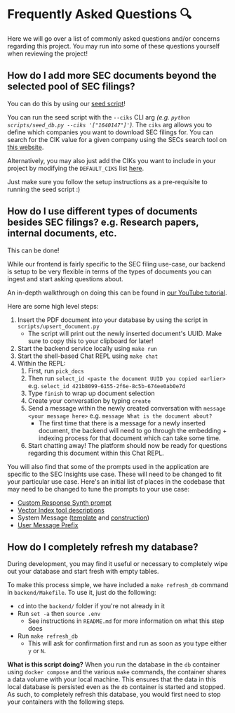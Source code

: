 # Frequently Asked Questions 🔍

Here we will go over a list of commonly asked questions and/or concerns regarding this project. You may run into some of these questions yourself when reviewing the project!

## How do I add more SEC documents beyond the selected pool of SEC filings?
You can do this by using our [seed script](https://github.com/run-llama/sec-insights/tree/main/backend#seed-db-script-)!

You can run the seed script with the `--ciks` CLI arg *(e.g. `python scripts/seed_db.py --ciks '["1640147"]'`)*. The `ciks` arg allows you to define which companies you want to download SEC filings for. You can search for the CIK value for a given company using the SECs search tool on [this website](https://www.sec.gov/edgar/searchedgar/companysearch).

Alternatively, you may also just add the CIKs you want to include in your project by modifying the `DEFAULT_CIKS` list [here](https://github.com/run-llama/sec-insights/blob/main/backend/scripts/download_sec_pdf.py#L12).

Just make sure you follow the setup instructions as a pre-requisite to running the seed script :)

## How do I use different types of documents besides SEC filings? e.g. Research papers, internal documents, etc.
This can be done!

While our frontend is fairly specific to the SEC filing use-case, our backend is setup to be very flexible in terms of the types of documents you can ingest and start asking questions about.

An in-depth walkthrough on doing this can be found in [our YouTube tutorial](https://youtu.be/2O52Tfj79T4?si=kiRxB2dLES0Gaad7&t=1311).

Here are some high level steps:
1. Insert the PDF document into your database by using the script in `scripts/upsert_document.py`
   * The script will print out the newly inserted document's UUID. Make sure to copy this to your clipboard for later!
1. Start the backend service locally using `make run`
1. Start the shell-based Chat REPL using `make chat`
1. Within the REPL:
   1. First, run `pick_docs`
   1. Then run `select_id <paste the document UUID you copied earlier>` e.g. `select_id 421b8099-6155-2f6e-8c5b-674ee0ab0e7d`
   1. Type `finish` to wrap up document selection
   1. Create your conversation by typing `create`
   1. Send a message within the newly created conversation with `message <your message here>` e.g. `message What is the document about?`
      * The first time that there is a message for a newly inserted document, the backend will need to go through the embedding + indexing process for that document which can take some time.
   1. Start chatting away! The platform should now be ready for questions regarding this document within this Chat REPL.

You will also find that some of the prompts used in the application are specific to the SEC Insights use case. These will need to be changed to fit your particular use case. Here's an initial list of places in the codebase that may need to be changed to tune the prompts to your use case:
* [Custom Response Synth prompt](https://github.com/run-llama/sec-insights/blob/e81c839/backend/app/chat/qa_response_synth.py#L15-L48)
* [Vector Index tool descriptions](https://github.com/run-llama/sec-insights/blob/e81c83958a428e2aa02e8cb1280c3a17c55c4aa9/backend/app/chat/engine.py#L295-L296)
* System Message ([template](https://github.com/run-llama/sec-insights/blob/e81c83958a428e2aa02e8cb1280c3a17c55c4aa9/backend/app/chat/constants.py#L3-L17) and [construction](https://github.com/run-llama/sec-insights/blob/e81c83958a428e2aa02e8cb1280c3a17c55c4aa9/backend/app/chat/engine.py#L336))
* [User Message Prefix](https://github.com/run-llama/sec-insights/blob/e81c83958a428e2aa02e8cb1280c3a17c55c4aa9/backend/app/chat/messaging.py#L143-L145)

## How do I completely refresh my database?
During development, you may find it useful or necessary to completely wipe out your database and start fresh with empty tables.

To make this process simple, we have included a `make refresh_db` command in `backend/Makefile`. To use it, just do the following:
- `cd` into the `backend/` folder if you're not already in it
- Run `set -a` then `source .env`
   - See instructions in `README.md` for more information on what this step does
- Run `make refresh_db`
   - This will ask for confirmation first and run as soon as you type either `y` or `N`.

**What is this script doing?**
When you run the database in the `db` container using `docker compose` and the various `make` commands, the container shares a data volume with your local machine. This ensures that the data in this local database is persisted even as the `db` container is started and stopped. As such, to completely refresh this database, you would first need to stop your containers with the following steps.

